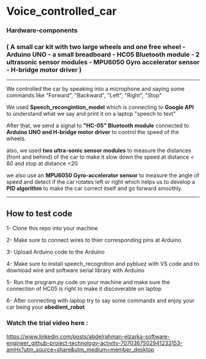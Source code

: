 ﻿# Voice_controlled_car  

### Hardware-components
### ( A small car kit with two large wheels and one free wheel - Arduino UNO - a small breadboard - HC05 Bluetooth module - 2 ultrasonic sensor modules - MPU6050 Gyro accelerator sensor - H-bridge motor driver ) 
********************
We controlled the car by speaking into a microphone and saying some commands like "Forward", "Backward", "Left", "Right", "Stop"

We used **Speech_recongintion_model** which is connecting to **Google API** to understand what we say and print it on a laptop "speech to text"

After that, we send a signal to **"HC-05" Bluetooth module** connected to **Arduino UNO and H-bridge motor driver** to control the speed of the wheels.

also, we used **two ultra-sonic sensor modules** to measure the distances (front and behind) of the car to make it slow down the speed at distance < 80 and stop at distance <20

we also use an **MPU6050 Gyro-accelerator sensor** to measure the angle of speed and detect if the car rotates left or right which helps us to develop a **PID algorithm** to make the car correct itself and go forward smoothly.
*****************************
## How to test code
1- Clone this repo into your machine

2- Make sure to connect wires to thier corresponding pins at Arduino

3- Upload Arduino code to the Arduino

4- Make sure to install speech_recognition and pybluez with VS code and to download wire and software serial library with Arduino

5- Run the program.py code on your machine and make sure the connection of HC05 is right to make it discoverable on laptop

6- After connecting with laptop try to say some commands and enjoy your car being your  **obedient_robot**


### Watch the trial video here : 
https://www.linkedin.com/posts/abdelrahman-elzarka-software-engineer_github-project-technology-activity-7070367502941233153-amHx?utm_source=share&utm_medium=member_desktop
